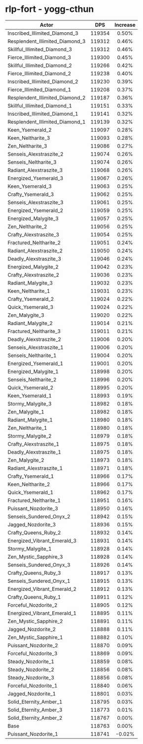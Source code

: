 # rlp-fort - yogg-cthun
| Actor | DPS | Increase |
|---|:---:|:---:|
|Inscribed_Illimited_Diamond_3|119354|0.50%|
|Resplendent_Illimited_Diamond_3|119312|0.46%|
|Skillful_Illimited_Diamond_3|119312|0.46%|
|Fierce_Illimited_Diamond_3|119300|0.45%|
|Skillful_Illimited_Diamond_2|119266|0.42%|
|Fierce_Illimited_Diamond_2|119238|0.40%|
|Inscribed_Illimited_Diamond_2|119230|0.39%|
|Fierce_Illimited_Diamond_1|119208|0.37%|
|Resplendent_Illimited_Diamond_2|119187|0.36%|
|Skillful_Illimited_Diamond_1|119151|0.33%|
|Inscribed_Illimited_Diamond_1|119141|0.32%|
|Resplendent_Illimited_Diamond_1|119139|0.32%|
|Keen_Ysemerald_2|119097|0.28%|
|Keen_Neltharite_3|119093|0.28%|
|Zen_Neltharite_3|119086|0.27%|
|Senseis_Alexstraszite_2|119074|0.26%|
|Senseis_Neltharite_3|119074|0.26%|
|Radiant_Alexstraszite_3|119068|0.26%|
|Energized_Ysemerald_3|119067|0.26%|
|Keen_Ysemerald_3|119063|0.25%|
|Crafty_Ysemerald_3|119062|0.25%|
|Senseis_Alexstraszite_3|119061|0.25%|
|Energized_Ysemerald_2|119059|0.25%|
|Energized_Malygite_3|119057|0.25%|
|Zen_Neltharite_2|119056|0.25%|
|Crafty_Alexstraszite_3|119054|0.25%|
|Fractured_Neltharite_2|119051|0.24%|
|Radiant_Alexstraszite_2|119050|0.24%|
|Deadly_Alexstraszite_3|119046|0.24%|
|Energized_Malygite_2|119042|0.23%|
|Crafty_Alexstraszite_2|119036|0.23%|
|Radiant_Malygite_3|119032|0.23%|
|Keen_Neltharite_1|119031|0.23%|
|Crafty_Ysemerald_2|119024|0.22%|
|Quick_Ysemerald_3|119024|0.22%|
|Zen_Malygite_3|119020|0.22%|
|Radiant_Malygite_2|119014|0.21%|
|Fractured_Neltharite_3|119011|0.21%|
|Deadly_Alexstraszite_2|119006|0.20%|
|Senseis_Alexstraszite_1|119006|0.20%|
|Senseis_Neltharite_1|119004|0.20%|
|Energized_Ysemerald_1|119001|0.20%|
|Energized_Malygite_1|118998|0.20%|
|Senseis_Neltharite_2|118996|0.20%|
|Quick_Ysemerald_2|118995|0.20%|
|Keen_Ysemerald_1|118993|0.19%|
|Stormy_Malygite_3|118982|0.18%|
|Zen_Malygite_1|118982|0.18%|
|Radiant_Malygite_1|118980|0.18%|
|Zen_Neltharite_1|118980|0.18%|
|Stormy_Malygite_2|118979|0.18%|
|Crafty_Alexstraszite_1|118975|0.18%|
|Deadly_Alexstraszite_1|118975|0.18%|
|Zen_Malygite_2|118973|0.18%|
|Radiant_Alexstraszite_1|118971|0.18%|
|Crafty_Ysemerald_1|118966|0.17%|
|Keen_Neltharite_2|118966|0.17%|
|Quick_Ysemerald_1|118962|0.17%|
|Fractured_Neltharite_1|118951|0.16%|
|Puissant_Nozdorite_3|118950|0.16%|
|Senseis_Sundered_Onyx_2|118942|0.15%|
|Jagged_Nozdorite_3|118936|0.15%|
|Crafty_Queens_Ruby_2|118932|0.14%|
|Energized_Vibrant_Emerald_3|118931|0.14%|
|Stormy_Malygite_1|118928|0.14%|
|Zen_Mystic_Sapphire_3|118928|0.14%|
|Senseis_Sundered_Onyx_3|118926|0.14%|
|Crafty_Queens_Ruby_3|118917|0.13%|
|Senseis_Sundered_Onyx_1|118915|0.13%|
|Energized_Vibrant_Emerald_2|118912|0.13%|
|Crafty_Queens_Ruby_1|118911|0.12%|
|Forceful_Nozdorite_2|118905|0.12%|
|Energized_Vibrant_Emerald_1|118895|0.11%|
|Zen_Mystic_Sapphire_2|118891|0.11%|
|Jagged_Nozdorite_2|118888|0.11%|
|Zen_Mystic_Sapphire_1|118882|0.10%|
|Puissant_Nozdorite_2|118870|0.09%|
|Forceful_Nozdorite_3|118869|0.09%|
|Steady_Nozdorite_1|118859|0.08%|
|Steady_Nozdorite_2|118856|0.08%|
|Steady_Nozdorite_3|118856|0.08%|
|Forceful_Nozdorite_1|118840|0.06%|
|Jagged_Nozdorite_1|118801|0.03%|
|Solid_Eternity_Amber_1|118795|0.03%|
|Solid_Eternity_Amber_3|118773|0.01%|
|Solid_Eternity_Amber_2|118767|0.00%|
|Base|118763|0.00%|
|Puissant_Nozdorite_1|118741|-0.02%|
